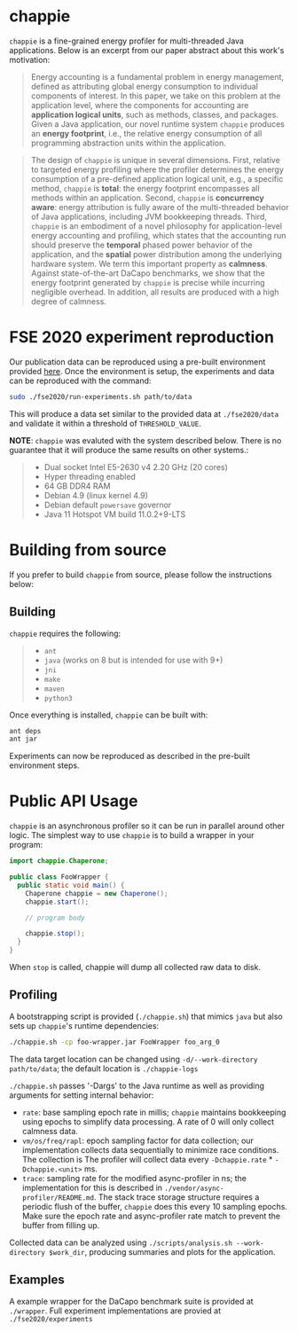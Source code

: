 # chappie #

`chappie` is a fine-grained energy profiler for multi-threaded Java applications.
Below is an excerpt from our paper abstract about this work's motivation:

 > Energy accounting is a fundamental problem in energy management, defined as attributing global energy consumption to individual components of interest. In this paper, we take on this problem at the application level, where the components for accounting are **application logical units**, such as methods, classes, and packages. Given a Java application, our novel runtime system `chappie` produces an **energy footprint**, i.e., the relative energy consumption of all programming abstraction units within the application.

 > The design of `chappie` is unique in several dimensions. First, relative to targeted energy profiling where the profiler determines the energy consumption of a pre-defined application logical unit, e.g., a specific method, `chappie` is **total**: the energy footprint encompasses all methods within an application. Second, `chappie` is **concurrency aware**: energy attribution is fully aware of the multi-threaded behavior of Java applications, including JVM bookkeeping threads. Third, `chappie` is an embodiment of a novel philosophy for application-level energy accounting and profiling, which states that the accounting run should preserve the **temporal** phased power behavior of the application, and the **spatial** power distribution among the underlying hardware system. We term this important property as **calmness**. Against state-of-the-art DaCapo benchmarks, we show that the energy footprint generated by `chappie` is precise while incurring negligible overhead. In addition, all results are produced with a high degree of calmness.

# FSE 2020 experiment reproduction #

Our publication data can be reproduced using a pre-built environment provided [here](). Once the environment is setup, the experiments and data can be reproduced with the command:

```bash
sudo ./fse2020/run-experiments.sh path/to/data
```

This will produce a data set similar to the provided data at `./fse2020/data` and validate it within a threshold of `THRESHOLD_VALUE`.

**NOTE**: `chappie` was evaluted with the system described below. There is no guarantee that it will produce the same results on other systems.:

 > - Dual socket Intel E5-2630 v4 2.20 GHz (20 cores)
 > - Hyper threading enabled
 > - 64 GB DDR4 RAM
 > - Debian 4.9 (linux kernel 4.9)
 > - Debian default `powersave` governor
 > - Java 11 Hotspot VM build 11.0.2+9-LTS

# Building from source #

If you prefer to build `chappie` from source, please follow the instructions below:

## Building ##

`chappie` requires the following:

 > - `ant`
 > - `java` (works on 8 but is intended for use with 9+)
 > - `jni`
 > - `make`
 > - `maven`
 > - `python3`

Once everything is installed, `chappie` can be built with:

```bash
ant deps
ant jar
```

Experiments can now be reproduced as described in the pre-built environment steps.

# Public API Usage #

`chappie` is an asynchronous profiler so it can be run in parallel around other logic. The simplest way to use `chappie` is to build a wrapper in your program:

```java
import chappie.Chaperone;

public class FooWrapper {
  public static void main() {
    Chaperone chappie = new Chaperone();
    chappie.start();

    // program body

    chappie.stop();
  }
}
```

When `stop` is called, chappie will dump all collected raw data to disk.

## Profiling ##

A bootstrapping script is provided (`./chappie.sh`) that mimics `java` but also sets up `chappie`'s runtime dependencies:

```bash
./chappie.sh -cp foo-wrapper.jar FooWrapper foo_arg_0
```

The data target location can be changed using `-d/--work-directory path/to/data`; the default location is `./chappie-logs`

`./chappie.sh` passes '-Dargs' to the Java runtime as well as providing arguments for setting internal behavior:
 - `rate`: base sampling epoch rate in millis; `chappie` maintains bookkeeping using epochs to simplify data processing. A rate of 0 will only collect calmness data.
 - `vm/os/freq/rapl`: epoch sampling factor for data collection; our implementation collects data sequentially to minimize race conditions. The collection is The profiler will collect data every `-Dchappie.rate` * `-Dchappie.<unit>` ms.
 - `trace`: sampling rate for the modified async-profiler in ns; the implementation for this is described in `./vendor/async-profiler/README.md`. The stack trace storage structure requires a periodic flush of the buffer, `chappie` does this every 10 sampling epochs. Make sure the epoch rate and async-profiler rate match to prevent the buffer from filling up.

Collected data can be analyzed using `./scripts/analysis.sh --work-directory $work_dir`, producing summaries and plots for the application.

## Examples ##

A example wrapper for the DaCapo benchmark suite is provided at `./wrapper`. Full experiment implementations are provied at `./fse2020/experiments`
